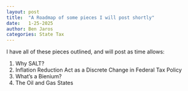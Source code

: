 ```yaml
---
layout: post
title:  "A Roadmap of some pieces I will post shortly"
date:   1-25-2025
author: Ben Jaros
categories: State Tax
---
```


I have all of these pieces outlined, and will post as time allows:
 
1) Why SALT?
2) Inflation Reduction Act as a Discrete Change in Federal Tax Policy
3) What’s a Bienium?
4) The Oil and Gas States

